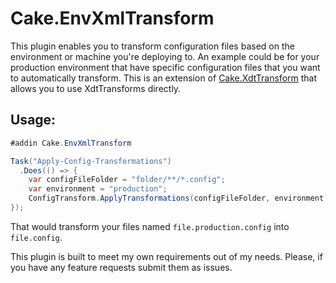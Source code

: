 # Cake.EnvXmlTransform

This plugin enables you to transform configuration files based on the environment or machine you're deploying to.
An example could be for your production environment that have specific configuration files that you want to automatically transform.
This is an extension of [Cake.XdtTransform](https://github.com/phillipsj/Cake.XdtTransform) that allows you to use XdtTransforms directly. 

## Usage:

```csharp
#addin Cake.EnvXmlTransform

Task("Apply-Config-Transformations")
  .Does(() => {
    var configFileFolder = "folder/**/*.config";
    var environment = "production";
    ConfigTransform.ApplyTransformations(configFileFolder, environment);
});

```

That would transform your files named `file.production.config` into `file.config`.

This plugin is built to meet my own requirements out of my needs. 
Please, if you have any feature requests submit them as issues.  